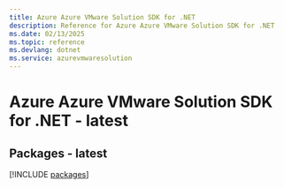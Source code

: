 ```yaml
---
title: Azure Azure VMware Solution SDK for .NET
description: Reference for Azure Azure VMware Solution SDK for .NET
ms.date: 02/13/2025
ms.topic: reference
ms.devlang: dotnet
ms.service: azurevmwaresolution
---
```

# Azure Azure VMware Solution SDK for .NET - latest
## Packages - latest
[!INCLUDE [packages](azure-vmware-solution-index.md)]